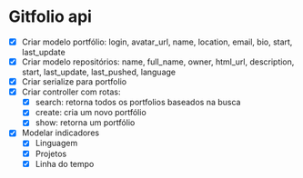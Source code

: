# Gitfolio api

- [x] Criar modelo portfólio: login, avatar_url, name, location, email, bio, start, last_update
- [x] Criar modelo repositórios: name, full_name, owner, html_url, description, start, last_update, last_pushed, language
- [x] Criar serialize para portfolio
- [x] Criar controller com rotas:
  - [x] search: retorna todos os portfolios baseados na busca
  - [x] create: cria um novo portfólio
  - [x] show: retorna um portfólio
- [x] Modelar indicadores
  - [x] Linguagem
  - [x] Projetos
  - [x] Linha do tempo
